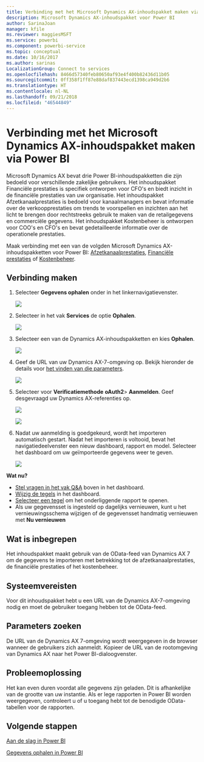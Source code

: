```yaml
---
title: Verbinding met het Microsoft Dynamics AX-inhoudspakket maken via Power BI
description: Microsoft Dynamics AX-inhoudspakket voor Power BI
author: SarinaJoan
manager: kfile
ms.reviewer: maggiesMSFT
ms.service: powerbi
ms.component: powerbi-service
ms.topic: conceptual
ms.date: 10/16/2017
ms.author: sarinas
LocalizationGroup: Connect to services
ms.openlocfilehash: 8466d57340feb80650af93e4f400b82436d11b05
ms.sourcegitcommit: 0ff358f1ff87e88daf837443ecd1398ca949d2b6
ms.translationtype: HT
ms.contentlocale: nl-NL
ms.lasthandoff: 09/21/2018
ms.locfileid: "46544849"
---
```

# <a name="connect-to-microsoft-dynamics-ax-content-pack-with-power-bi"></a>Verbinding met het Microsoft Dynamics AX-inhoudspakket maken via Power BI
Microsoft Dynamics AX bevat drie Power BI-inhoudspakketten die zijn bedoeld voor verschillende zakelijke gebruikers. Het inhoudspakket Financiële prestaties is specifiek ontworpen voor CFO's en biedt inzicht in de financiële prestaties van uw organisatie. Het inhoudspakket Afzetkanaalprestaties is bedoeld voor kanaalmanagers en bevat informatie over de verkoopprestaties om trends te voorspellen en inzichten aan het licht te brengen door rechtstreeks gebruik te maken van de retailgegevens en commerciële gegevens. Het inhoudspakket Kostenbeheer is ontworpen voor COO's en CFO's en bevat gedetailleerde informatie over de operationele prestaties.

Maak verbinding met een van de volgden Microsoft Dynamics AX-inhoudspakketten voor Power BI: [Afzetkanaalprestaties](https://app.powerbi.com/getdata/services/dynamics-ax-retail-channel-performance), [Financiële prestaties](https://app.powerbi.com/getdata/services/dynamics-ax-financial-performance) of [Kostenbeheer](https://app.powerbi.com/getdata/services/dynamics-ax-cost-management).

## <a name="how-to-connect"></a>Verbinding maken
1. Selecteer **Gegevens ophalen** onder in het linkernavigatievenster.
   
   ![](media/service-connect-to-microsoft-dynamics-ax/getdata.png)
2. Selecteer in het vak **Services** de optie **Ophalen**.
   
   ![](media/service-connect-to-microsoft-dynamics-ax/services.png)
3. Selecteer een van de Dynamics AX-inhoudspakketten en kies **Ophalen**.
   
   ![](media/service-connect-to-microsoft-dynamics-ax/mdax.png)
4. Geef de URL van uw Dynamics AX-7-omgeving op. Bekijk hieronder de details voor [het vinden van die parameters](#FindingParams).
   
   ![](media/service-connect-to-microsoft-dynamics-ax/params.png)
5. Selecteer voor **Verificatiemethode** **oAuth2**\> **Aanmelden**. Geef desgevraagd uw Dynamics AX-referenties op.
   
    ![](media/service-connect-to-microsoft-dynamics-ax/creds.png)
   
    ![](media/service-connect-to-microsoft-dynamics-ax/creds2.png)
6. Nadat uw aanmelding is goedgekeurd, wordt het importeren automatisch gestart. Nadat het importeren is voltooid, bevat het navigatiedeelvenster een nieuw dashboard, rapport en model. Selecteer het dashboard om uw geïmporteerde gegevens weer te geven.
   
     ![](media/service-connect-to-microsoft-dynamics-ax/dashboard.png)

**Wat nu?**

* [Stel vragen in het vak Q&A](consumer/end-user-q-and-a.md) boven in het dashboard.
* [Wijzig de tegels](service-dashboard-edit-tile.md) in het dashboard.
* [Selecteer een tegel](consumer/end-user-tiles.md) om het onderliggende rapport te openen.
* Als uw gegevensset is ingesteld op dagelijks vernieuwen, kunt u het vernieuwingsschema wijzigen of de gegevensset handmatig vernieuwen met **Nu vernieuwen**

## <a name="whats-included"></a>Wat is inbegrepen
Het inhoudspakket maakt gebruik van de OData-feed van Dynamics AX 7 om de gegevens te importeren met betrekking tot de afzetkanaalprestaties, de financiële prestaties of het kostenbeheer.

## <a name="system-requirements"></a>Systeemvereisten
Voor dit inhoudspakket hebt u een URL van de Dynamics AX-7-omgeving nodig en moet de gebruiker toegang hebben tot de OData-feed.

## <a name="finding-parameters"></a>Parameters zoeken
<a name="FindingParams"></a>

De URL van de Dynamics AX 7-omgeving wordt weergegeven in de browser wanneer de gebruikers zich aanmeldt. Kopieer de URL van de rootomgeving van Dynamics AX naar het Power BI-dialoogvenster.

## <a name="troubleshooting"></a>Probleemoplossing
Het kan even duren voordat alle gegevens zijn geladen. Dit is afhankelijke van de grootte van uw instantie. Als er lege rapporten in Power BI worden weergegeven, controleert u of u toegang hebt tot de benodigde OData-tabellen voor de rapporten.

## <a name="next-steps"></a>Volgende stappen
[Aan de slag in Power BI](service-get-started.md)

[Gegevens ophalen in Power BI](service-get-data.md)

